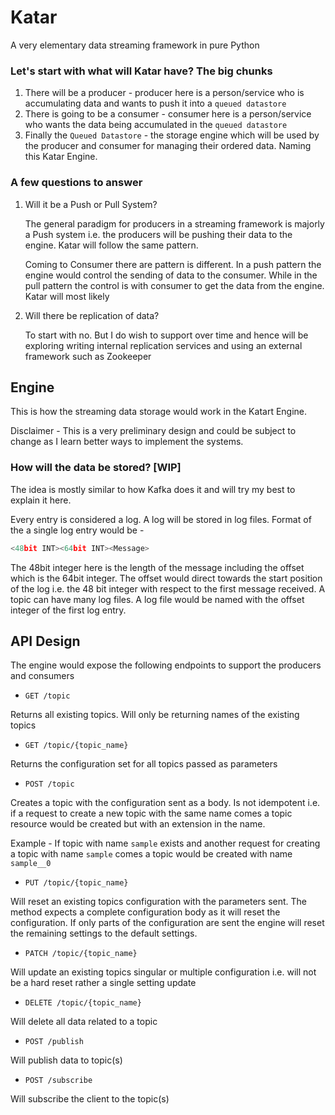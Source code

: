 # Katar
A very elementary data streaming framework in pure Python


### Let's start with what will Katar have? The big chunks

1. There will be a producer - producer here is a person/service who is accumulating data and wants to push it into a `queued datastore`
2. There is going to be a consumer - consumer here is a person/service who wants the data being accumulated in the `queued datastore`
3. Finally the `Queued Datastore` - the storage engine which will be used by the producer and consumer for managing their ordered data. Naming this Katar Engine.


### A few questions to answer

1. Will it be a Push or Pull System?
    
    The general paradigm for producers in a streaming framework is majorly a Push system i.e. the producers will be pushing their data to the engine. Katar will follow the same pattern.
    
    Coming to Consumer there are pattern is different. In a push pattern the engine would control the sending of data to the consumer. While in the pull pattern the control is with consumer to get the data from the engine. Katar will most likely 
    
2. Will there be replication of data?
    
    To start with no. But I do wish to support over time and hence will be exploring writing internal replication services and using an external framework such as Zookeeper
    

## Engine

This is how the streaming data storage would work in the Katart Engine.

Disclaimer - This is a very preliminary design and could be subject to change as I learn better ways to implement the systems.

### How will the data be stored? [WIP]

The idea is mostly similar to how Kafka does it and will try my best to explain it here. 

Every entry is considered a log. A log will be stored in log files. Format of the a single log entry would be -

```c
<48bit INT><64bit INT><Message>
```

The 48bit integer here is the length of the message including the offset which is the 64bit integer. The offset would direct towards the start position of the log i.e. the 48 bit integer with respect to the first message received. A topic can have many log files. A log file would be named with the offset integer of the first log entry.



## API Design

The engine would expose the following endpoints to support the producers and consumers

- `GET /topic`

Returns all existing topics. Will only be returning names of the existing topics

- `GET /topic/{topic_name}`

Returns the configuration set for all topics passed as parameters

- `POST /topic`

Creates a topic with the configuration sent as a body. Is not idempotent i.e. if a request to create a new topic with the same name comes a topic resource would be created but with an extension in the name.

Example - If topic with name `sample` exists and another request for creating a topic with name `sample` comes a topic would be created with name `sample__0`

- `PUT /topic/{topic_name}`

Will reset an existing topics configuration with the parameters sent. The method expects a complete configuration body as it will reset the configuration. If only parts of the configuration are sent the engine will reset the remaining settings to the default settings.

- `PATCH /topic/{topic_name}`

Will update an existing topics singular or multiple configuration i.e. will not be a hard reset rather a single setting update

- `DELETE /topic/{topic_name}`

Will delete all data related to a topic

- `POST /publish`

Will publish data to topic(s)

- `POST /subscribe`

Will subscribe the client to the topic(s)